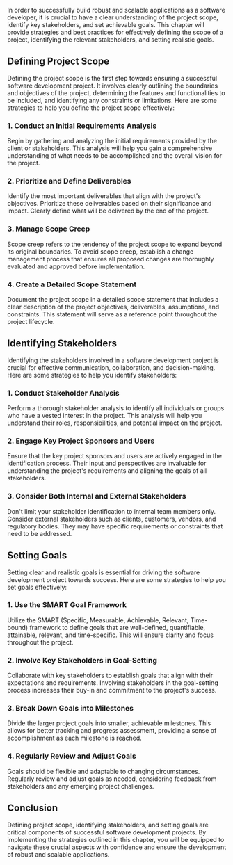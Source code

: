 
In order to successfully build robust and scalable applications as a software developer, it is crucial to have a clear understanding of the project scope, identify key stakeholders, and set achievable goals. This chapter will provide strategies and best practices for effectively defining the scope of a project, identifying the relevant stakeholders, and setting realistic goals.

Defining Project Scope
----------------------

Defining the project scope is the first step towards ensuring a successful software development project. It involves clearly outlining the boundaries and objectives of the project, determining the features and functionalities to be included, and identifying any constraints or limitations. Here are some strategies to help you define the project scope effectively:

### 1. Conduct an Initial Requirements Analysis

Begin by gathering and analyzing the initial requirements provided by the client or stakeholders. This analysis will help you gain a comprehensive understanding of what needs to be accomplished and the overall vision for the project.

### 2. Prioritize and Define Deliverables

Identify the most important deliverables that align with the project's objectives. Prioritize these deliverables based on their significance and impact. Clearly define what will be delivered by the end of the project.

### 3. Manage Scope Creep

Scope creep refers to the tendency of the project scope to expand beyond its original boundaries. To avoid scope creep, establish a change management process that ensures all proposed changes are thoroughly evaluated and approved before implementation.

### 4. Create a Detailed Scope Statement

Document the project scope in a detailed scope statement that includes a clear description of the project objectives, deliverables, assumptions, and constraints. This statement will serve as a reference point throughout the project lifecycle.

Identifying Stakeholders
------------------------

Identifying the stakeholders involved in a software development project is crucial for effective communication, collaboration, and decision-making. Here are some strategies to help you identify stakeholders:

### 1. Conduct Stakeholder Analysis

Perform a thorough stakeholder analysis to identify all individuals or groups who have a vested interest in the project. This analysis will help you understand their roles, responsibilities, and potential impact on the project.

### 2. Engage Key Project Sponsors and Users

Ensure that the key project sponsors and users are actively engaged in the identification process. Their input and perspectives are invaluable for understanding the project's requirements and aligning the goals of all stakeholders.

### 3. Consider Both Internal and External Stakeholders

Don't limit your stakeholder identification to internal team members only. Consider external stakeholders such as clients, customers, vendors, and regulatory bodies. They may have specific requirements or constraints that need to be addressed.

Setting Goals
-------------

Setting clear and realistic goals is essential for driving the software development project towards success. Here are some strategies to help you set goals effectively:

### 1. Use the SMART Goal Framework

Utilize the SMART (Specific, Measurable, Achievable, Relevant, Time-bound) framework to define goals that are well-defined, quantifiable, attainable, relevant, and time-specific. This will ensure clarity and focus throughout the project.

### 2. Involve Key Stakeholders in Goal-Setting

Collaborate with key stakeholders to establish goals that align with their expectations and requirements. Involving stakeholders in the goal-setting process increases their buy-in and commitment to the project's success.

### 3. Break Down Goals into Milestones

Divide the larger project goals into smaller, achievable milestones. This allows for better tracking and progress assessment, providing a sense of accomplishment as each milestone is reached.

### 4. Regularly Review and Adjust Goals

Goals should be flexible and adaptable to changing circumstances. Regularly review and adjust goals as needed, considering feedback from stakeholders and any emerging project challenges.

Conclusion
----------

Defining project scope, identifying stakeholders, and setting goals are critical components of successful software development projects. By implementing the strategies outlined in this chapter, you will be equipped to navigate these crucial aspects with confidence and ensure the development of robust and scalable applications.

